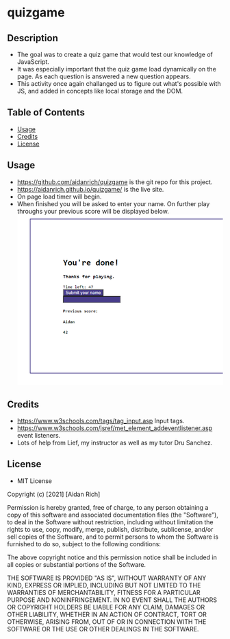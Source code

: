 # quizgame

## Description

- The goal was to create a quiz game that would test our knowledge of JavaScript.
- It was especially important that the quiz game load dynamically on the page. As each question is answered a new question appears.
- This activity once again challanged us to figure out what's possible with JS, and added in concepts like local storage and the DOM.
## Table of Contents
- [Usage](#usage)
- [Credits](#credits)
- [License](#license)
## Usage
- https://github.com/aidanrich/quizgame is the git repo for this project.
- https://aidanrich.github.io/quizgame/ is the live site.
- On page load timer will begin.
- When finished you will be asked to enter your name. On further play throughs your previous score will be displayed below.
![The final screen of the quiz game.](./assets/images/Quiz-end.png)
## Credits
- https://www.w3schools.com/tags/tag_input.asp Input tags.
- https://www.w3schools.com/jsref/met_element_addeventlistener.asp event listeners.
- Lots of help from Lief, my instructor as well as my tutor Dru Sanchez.

## License
- MIT License

Copyright (c) [2021] [Aidan Rich]

Permission is hereby granted, free of charge, to any person obtaining a copy
of this software and associated documentation files (the "Software"), to deal in the Software without restriction, including without limitation the rights to use, copy, modify, merge, publish, distribute, sublicense, and/or sell copies of the Software, and to permit persons to whom the Software is
furnished to do so, subject to the following conditions:

The above copyright notice and this permission notice shall be included in all copies or substantial portions of the Software.

THE SOFTWARE IS PROVIDED "AS IS", WITHOUT WARRANTY OF ANY KIND, EXPRESS OR
IMPLIED, INCLUDING BUT NOT LIMITED TO THE WARRANTIES OF MERCHANTABILITY,
FITNESS FOR A PARTICULAR PURPOSE AND NONINFRINGEMENT. IN NO EVENT SHALL THE
AUTHORS OR COPYRIGHT HOLDERS BE LIABLE FOR ANY CLAIM, DAMAGES OR OTHER
LIABILITY, WHETHER IN AN ACTION OF CONTRACT, TORT OR OTHERWISE, ARISING FROM, OUT OF OR IN CONNECTION WITH THE SOFTWARE OR THE USE OR OTHER DEALINGS IN THE SOFTWARE.